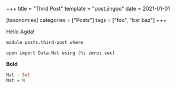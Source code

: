 +++
title = "Third Post"
template = "post.jingoo"
date = 2021-01-01

[taxonomies]
categories = ["Posts"]
tags = ["foo", "bar baz"]
+++

Hello Agda!

```
module posts.third-post where

open import Data.Nat using (ℕ; zero; suc)
```

**Bold**

```agda
Nat : Set
Nat = ℕ
```

